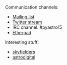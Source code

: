 Communication channels:

* [Mailing list](https://groups.google.com/forum/#!forum/pyastro15-participants)
* [Twitter stream](https://twitter.com/search?q=%23pyastro15&src=typd)
* IRC channel: #pyastro15
* [Etherpad](https://etherpad.net/p/python-in-astronomy)

Interesting stuff:
* [skyfielders](https://github.com/skyfielders)
* [astrodigital](http://astrodigital.com)
